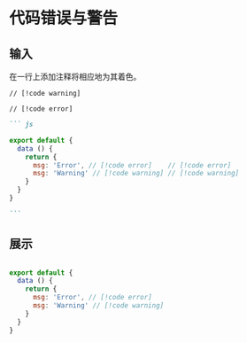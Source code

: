 # 代码错误与警告





## 输入

在一行上添加注释将相应地为其着色。

`// [!code warning]`

`// [!code error]`

```` markdown
``` js

export default {
  data () {
    return {
      msg: 'Error', // [!code error]	// [!code error]
      msg: 'Warning' // [!code warning]	// [!code warning]
    }
  }
}

```
````



## 展示

``` js

export default {
  data () {
    return {
      msg: 'Error', // [!code error]
      msg: 'Warning' // [!code warning]
    }
  }
}

```